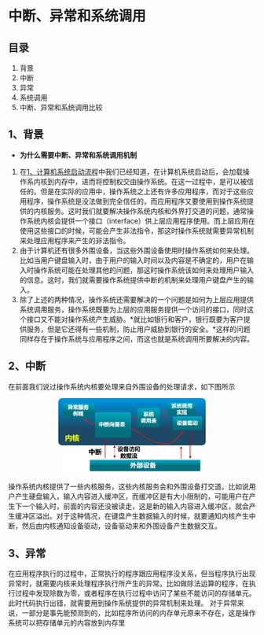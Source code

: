 # 中断、异常和系统调用
## 目录
1. 背景
2. 中断
3. 异常
4. 系统调用
5. 中断、异常和系统调用比较

## 1、背景
- **为什么需要中断、异常和系统调用机制**
1. 在[1、计算机系统启动流程](https://github.com/yurui105/OperatingSystemNote/blob/master/doc/%E8%AE%A1%E7%AE%97%E6%9C%BA%E7%B3%BB%E7%BB%9F%E5%90%AF%E5%8A%A8%E6%B5%81%E7%A8%8B.md)中我们已经知道，在计算机系统启动后，会加载操作系内核到内存中，进而将控制权交由操作系统。在这一过程中，是可以被信任的。但是在实际的应用中，操作系统之上还有许多应用程序，而对于这些应用程序，操作系统是没法做到完全信任的，而应用程序又要使用到操作系统提供的内核服务。这时我们就要解决操作系统内核和外界打交道的问题，通常操作系统内核会提供一个接口（interface）供上层应用程序使用。而上层应用在使用这些接口的时候，可能会产生非法指令，那这时操作系统就需要异常机制来处理应用程序来产生的非法指令。
2. 由于计算机还有很多外围设备，当这些外围设备使用时操作系统如何来处理。比如当用户键盘输入时，由于用户的输入时间以及内容是不确定的，用户在输入时操作系统可能在处理其他的问题，那这时操作系统该如何来处理用户输入的信息。这时，我们就需要操作系统提供中断的机制来处理用户键盘产生的输入。
3. 除了上述的两种情况，操作系统还需要解决的一个问题是如何为上层应用提供系统调用服务，操作系统既要为上层的应用服务提供一个访问的接口，同时这个接口又不能对操作系统产生威胁。*就比如银行和客户，银行既要为客户提供服务，但是它还得有一些机制，防止用户威胁到银行的安全。*这样的问题同样存在于操作系统与应用程序之间，而这也就是系统调用所要解决的内容。


## 2、中断
在前面我们说过操作系统内核要处理来自外围设备的处理请求，如下图所示
<p align="center">
  <img src="https://raw.githubusercontent.com/yurui105/image/master/image/2019/03/27/%E5%9B%BE%E7%89%871-1553677802491.png" width="300">
</p>
操作系统内核提供了一些内核服务，这些内核服务会和外围设备打交道。比如说用户产生硬盘输入，输入内容进入缓冲区，而缓冲区是有大小限制的，可能用户在产生下一个输入时，前面的内容还没被读走，这是新的输入内容进入缓冲区，就会产生缓冲区溢出。对于这种情况，在键盘产生数据输入的时候，就要通知内核产生中断，然后由内核通知设备驱动，设备驱动来和外围设备产生数据交互。

## 3、异常
在应用程序执行的过程中，正常执行的程序跟应用程序没关系，但当程序执行出现异常时，就需要内核来处理程序执行所产生的异常。比如做除法运算的程序，在执行过程中发现除数为零，或者程序在执行过程中访问了某些不能访问的存储单元。此时代码执行出错，就需要用到操作系统提供的异常机制来处理。
对于异常来说，一部分是事先能预测到的，比如程序所访问的内存单元原来不存在，这是操作系统可以把存储单元的内容放到内存里